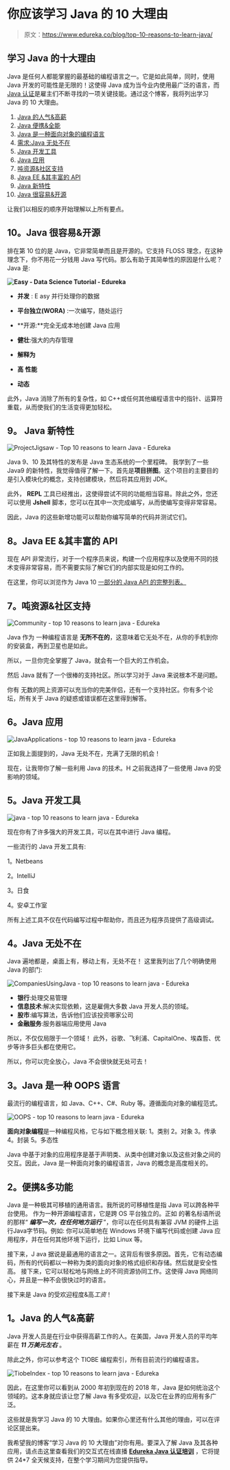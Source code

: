 # 你应该学习 Java 的 10 大理由

> 原文：<https://www.edureka.co/blog/top-10-reasons-to-learn-java/>

## **学习 Java 的十大理由**

Java 是任何人都能掌握的最基础的编程语言之一。它是如此简单，同时，使用 Java 开发的可能性是无限的！这使得 Java 成为当今业内使用最广泛的语言，而 [Java 认证](https://www.edureka.co/java-j2ee-training-course)是雇主们不断寻找的一项关键技能。通过这个博客，我将列出学习 Java 的 10 大理由。

1.  [Java 的人气&高薪](#Java'sPopularity)
2.  [Java 便携&全能](#Portable)
3.  [Java 是一种面向对象的编程语言](#JavaOOPs)
4.  [需求:Java 无处不在](#Demand)
5.  [Java 开发工具](#JavaDevelopmentTools)
6.  [Java 应用](#JavaApplications)
7.  [吨资源&社区支持](#JavaCommunity)
8.  [Java EE &其丰富的 API](#JavaAPI)
9.  [Java 新特性](#JavaFeatures)
10.  [Java 很容易&开源](#JavaOpenSource)

让我们以相反的顺序开始理解以上所有要点。

## **10。Java 很容易&开源**

排在第 10 位的是 Java，它非常简单而且是开源的。它支持 FLOSS 理念，在这种理念下，你不用花一分钱用 Java 写代码。那么有助于其简单性的原因是什么呢？Java 是:

**![Easy - Data Science Tutorial - Edureka](img/e003260b6eff52250eecbfc54595815a.png)**

*   **并发** : E asy 并行处理你的数据
*   **平台独立(WORA)** :一次编写，随处运行
*   **开源:**完全无成本地创建 Java 应用
*   **健壮**:强大的内存管理
*   **解释为**
*   **高** **性能**

*   **动态**

此外，Java 消除了所有的复杂性，如 C++或任何其他编程语言中的指针、运算符重载，从而使我们的生活变得更加轻松。

## **9。** **Java 新特性**

![ProjectJigsaw - Top 10 reasons to learn Java - Edureka](img/babeca623b0acf89b7bf1f59b511c44f.png)

Java 9、10 及其特性的发布是 Java 生态系统的一个里程碑。 我学到了一些 Java9 的新特性，我觉得值得了解一下。首先是**项目拼图**。这个项目的主要目的是引入模块化的概念，支持创建模块，然后将其应用到 JDK。

此外， **REPL** 工具已经推出，这使得尝试不同的功能相当容易。除此之外，您还可以使用 **Jshell** 脚本，您可以在其中一次完成编写，从而使编写变得非常容易。

因此，Java 的这些新增功能可以帮助你编写简单的代码并测试它们。

## **8。Java EE &其丰富的 API**

现在 API 非常流行，对于一个程序员来说，构建一个应用程序以及使用不同的技术变得非常容易，而不需要实际了解它们的内部实现是如何工作的。

在这里，你可以浏览作为 Java 10 [一部分的 Java API 的完整列表。](https://docs.oracle.com/javase/10/docs/api/overview-summary.html)

## **7。吨资源&社区支持**

![Community - top 10 reasons to learn java - Edureka](img/4a8f7c782dce098464415361e825bb78.png)

Java 作为 一种编程语言是 **无所不在的**，这意味着它无处不在，从你的手机到你的安装盒，再到卫星也是如此。

所以，一旦你完全掌握了 Java，就会有一个巨大的工作机会。

然后 Java 就有了一个很棒的支持社区。所以学习对于 Java 来说根本不是问题。

你有 无数的网上资源可以充当你的完美伴侣，还有一个支持社区。你有多个论坛，所有关于 Java 的疑惑或错误都在这里得到解答。

## **6。Java 应用**

![JavaApplications - top 10 reasons to learn java - Edureka](img/290d297dada1a0388077faaa19b2dedc.png)

正如我上面提到的，Java 无处不在，充满了无限的机会！

现在，让我带你了解一些利用 Java 的技术。H 之前我选择了一些使用 Java 的受影响的领域。

## **5。Java 开发工具**

![java - top 10 reasons to learn java - Edureka](img/b94a775d5fdf64ff0f3ad29abf2f7dbd.png)

现在你有了许多强大的开发工具，可以在其中进行 Java 编程。

一些流行的 Java 开发工具有:

1。Netbeans

2。IntelliJ

3。日食

4。安卓工作室

所有上述工具不仅在代码编写过程中帮助你，而且还为程序员提供了高级调试。

## **4。Java 无处不在**

Java 遍地都是，桌面上有，移动上有，无处不在！ 这里我列出了几个明确使用 Java 的部门:

![CompaniesUsingJava - top 10 reasons to learn java - Edureka](img/40091dbd9be32e65156e626f723d7554.png)

*   **银行**:处理交易管理
*   **信息技术**:解决实现依赖，这是雇佣大多数 Java 开发人员的领域。
*   **股市**:编写算法，告诉他们应该投资哪家公司
*   **金融服务**:服务器端应用使用 Java

所以，不仅仅局限于一个领域！ 此外，谷歌、飞利浦、CapitalOne、埃森哲、优步等许多巨头都在使用它。

所以，你可以完全放心，Java 不会很快就无处可去！

## **3。Java 是一种 OOPS 语言**

最流行的编程语言，如 Java、C++、C#、Ruby 等。遵循面向对象的编程范式。

![OOPS - top 10 reasons to learn java - Edureka](img/fd6b842d324797c08c59eceaccadabff.png)

**面向对象编程**是一种编程风格，它与如下概念相关联: 1。类别 2。对象 3。传承 4。封装 5。多态性

Java 中基于对象的应用程序是基于声明类、从类中创建对象以及这些对象之间的交互。因此，Java 是一种面向对象的编程语言，Java 的概念是高度相关的。

## **2。便携&多功能**

Java 是一种极其可移植的通用语言。我所说的可移植性是指 Java 可以跨各种平台使用。 作为一种开源编程语言，它是跨 OS 平台独立的。正如 的著名标语所说的那样“ ***编写一次，在任何地方运行*** ”，你可以在任何具有兼容 JVM 的硬件上运行Java字节码。例如: 你可以简单地在 Windows 环境下编写代码或创建 Java 应用程序，并在任何其他环境下运行，比如 Linux 等。

接下来，J ava 据说是最通用的语言之一。这背后有很多原因。首先，它有动态编码，所有的代码都以一种称为类的面向对象的格式组织和存储。然后就是安全性高。 接下来，它可以轻松地与网络上的不同资源协同工作。这使得 Java 网络同心，并且是一种不会很快过时的语言。

接下来是 Java 的受欢迎程度&高*工资*！

## **1。Java 的人气&高薪**

Java 开发人员是在行业中获得高薪工作的人。在美国，Java 开发人员的平均年薪在 ***11 万美元左右*** 。

除此之外，你可以参考这个 TIOBE 编程索引，所有目前流行的编程语言。

![TiobeIndex - top 10 reasons to learn java - Edureka](img/b48b239148e9598b13fed282df58f691.png)

因此，在这里你可以看到从 2000 年初到现在的 2018 年，Java 是如何统治这个领域的。这本身就应该让您了解 Java 有多受欢迎，以及它在业界的应用有多广泛。

这些就是我学习 Java 的 10 大理由。如果你心里还有什么其他的理由，可以在评论区提出来。

我希望我的博客“学习 Java 的 10 大理由”对你有用。要深入了解 Java 及其各种应用，请点击这里查看我们的交互式在线直播 **[Edureka Java 认证培训](https://www.edureka.co/java-j2ee-training-course)** ，它将提供 24*7 全天候支持，在整个学习期间为您提供指导。